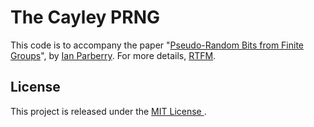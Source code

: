 # The Cayley PRNG

This code is to accompany the paper "[Pseudo-Random Bits from Finite Groups](http://ianparberry.com/research/cayley/)", by [Ian Parberry](http://ianparberry.com/).
For more details,
[RTFM](https://ian-parberry.github.io/cayley/). 

## License

This project is released under the [MIT License ](https://github.com/Ian-Parberry/cayley/blob/master/LICENSE).